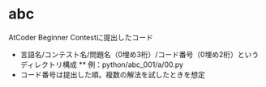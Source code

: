 # abc
AtCoder Beginner Contestに提出したコード
* 言語名/コンテスト名/問題名（0埋め3桁）/コード番号（0埋め2桁）というディレクトリ構成
** 例：python/abc_001/a/00.py
* コード番号は提出した順。複数の解法を試したときを想定
